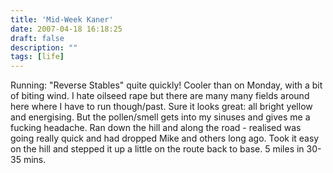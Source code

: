 ```yaml
---
title: 'Mid-Week Kaner'
date: 2007-04-18 16:18:25
draft: false
description: ""
tags: [life]
---
```


Running: "Reverse Stables" quite quickly! Cooler than on Monday, with a bit of biting wind. I hate oilseed rape but there are many many fields around here where I have to run though/past. Sure it looks great: all bright yellow and energising. But the pollen/smell gets into my sinuses and gives me a fucking headache. Ran down the hill and along the road - realised was going really quick and had dropped Mike and others long ago. Took it easy on the hill and stepped it up a little on the route back to base. 5 miles in 30-35 mins.